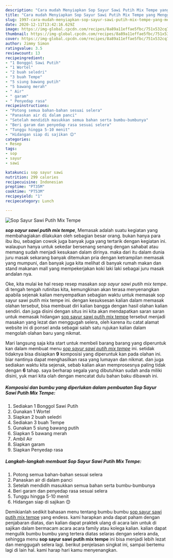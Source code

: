```yaml
---
description: "Cara mudah Menyiapkan Sop Sayur Sawi Putih Mix Tempe yang Menggugah Selera"
title: "Cara mudah Menyiapkan Sop Sayur Sawi Putih Mix Tempe yang Menggugah Selera"
slug: 1997-cara-mudah-menyiapkan-sop-sayur-sawi-putih-mix-tempe-yang-menggugah-selera
date: 2020-12-11T13:42:16.629Z
image: https://img-global.cpcdn.com/recipes/8a89a11effae5fbc/751x532cq70/sop-sayur-sawi-putih-mix-tempe-foto-resep-utama.jpg
thumbnail: https://img-global.cpcdn.com/recipes/8a89a11effae5fbc/751x532cq70/sop-sayur-sawi-putih-mix-tempe-foto-resep-utama.jpg
cover: https://img-global.cpcdn.com/recipes/8a89a11effae5fbc/751x532cq70/sop-sayur-sawi-putih-mix-tempe-foto-resep-utama.jpg
author: Jimmy Simon
ratingvalue: 3.5
reviewcount: 13
recipeingredient:
- "1 Bonggol Sawi Putih"
- "1 Wortel"
- "2 buah seledri"
- "3 buah Tempe"
- "5 siung bawang putih"
- "5 bawang merah"
- " Air"
- " garam"
- " Penyedap rasa"
recipeinstructions:
- "Potong semua bahan-bahan sesuai selera"
- "Panaskan air di dalam panci"
- "Setelah mendidih masukkan semua bahan serta bumbu-bumbunya"
- "Beri garam dan penyedap rasa sesuai selera"
- "Tunggu hingga 5-10 menit"
- "Hidangan siap di sajikan 😊"
categories:
- Resep
tags:
- sop
- sayur
- sawi

katakunci: sop sayur sawi 
nutrition: 299 calories
recipecuisine: Indonesian
preptime: "PT35M"
cooktime: "PT53M"
recipeyield: "1"
recipecategory: Lunch

---
```



![Sop Sayur Sawi Putih Mix Tempe](https://img-global.cpcdn.com/recipes/8a89a11effae5fbc/751x532cq70/sop-sayur-sawi-putih-mix-tempe-foto-resep-utama.jpg)

<b><i>sop sayur sawi putih mix tempe</i></b>, Memasak adalah suatu kegiatan yang membahagiakan dilakukan oleh sebagian besar orang. bukan hanya para ibu ibu, sebagian cowok juga banyak juga yang tertarik dengan kegiatan ini. walaupun hanya untuk sekedar bersenang senang dengan sahabat atau memang sudah menjadi kesukaan dalam dirinya. maka dari itu dalam dunia juru masak sekarang banyak ditemukan pria dengan ketrampilan memasak yang mumpuni, dan banyak juga kita melihat di banyak rumah makan dan stand makanan mall yang mempekerjakan koki laki laki sebagai juru masak andalan nya.



Oke, kita mulai ke hal resep resep masakan <i>sop sayur sawi putih mix tempe</i>. di tengah tengah rutinitas kita, kemungkinan akan terasa menyenangkan apabila sejenak kalian menyempatkan sebagian waktu untuk memasak sop sayur sawi putih mix tempe ini. dengan kesuksesan kalian dalam memasak olahan tersebut, bisa membuat diri kalian bangga dengan hasil olahan kalian sendiri. dan juga disini dengan situs ini kita akan mendapatkan saran saran untuk memasak hidangan <u>sop sayur sawi putih mix tempe</u> tersebut menjadi masakan yang lezat dan menggugah selera, oleh karena itu catat alamat website ini di ponsel anda sebagai salah satu rujukan kalian dalam mengolah olahan baru yang nikmat.


Mari langsung saja kita start untuk membeli barang barang yang diperuntuk kan dalam membuat menu <u><i>sop sayur sawi putih mix tempe</i></u> ini. setidak tidaknya bisa disiapkan <b>9</b> komposisi yang diperuntuk kan pada olahan ini. biar nantinya dapat menghasilkan rasa yang lumayan dan nikmat. dan juga sediakan waktu kita sejenak, sebab kalian akan memprosesnya paling tidak dengan <b>6</b> tahap. saya berharap segala yang dibutuhkan sudah anda miliki disini, yuk mari kita olah dengan mencatat dulu bahan baku dibawah ini.

<!--inarticleads1-->

##### Komposisi dan bumbu yang diperlukan dalam pembuatan Sop Sayur Sawi Putih Mix Tempe:

1. Sediakan 1 Bonggol Sawi Putih
1. Gunakan 1 Wortel
1. Siapkan 2 buah seledri
1. Sediakan 3 buah Tempe
1. Gunakan 5 siung bawang putih
1. Siapkan 5 bawang merah
1. Ambil  Air
1. Siapkan  garam
1. Siapkan  Penyedap rasa




<!--inarticleads2-->

##### Langkah-langkah membuat Sop Sayur Sawi Putih Mix Tempe:

1. Potong semua bahan-bahan sesuai selera
1. Panaskan air di dalam panci
1. Setelah mendidih masukkan semua bahan serta bumbu-bumbunya
1. Beri garam dan penyedap rasa sesuai selera
1. Tunggu hingga 5-10 menit
1. Hidangan siap di sajikan 😊




Demikianlah sedikit bahasan menu tentang bumbu bumbu <u>sop sayur sawi putih mix tempe</u> yang endess. kami harapkan anda dapat paham dengan penjabaran diatas, dan kalian dapat praktek ulang di acara lain untuk di sajikan dalam bermacam acara acara family atau kolega kalian. kalian dapat mengulik bumbu bumbu yang tertera diatas selaras dengan selera anda, sehingga menu <b>sop sayur sawi putih mix tempe</b> ini bisa menjadi lebih lezat dan menggugah selera lagi. berikut penjelasan singkat ini, sampai bertemu lagi di lain hal. kami harap hari kamu menyenangkan.
